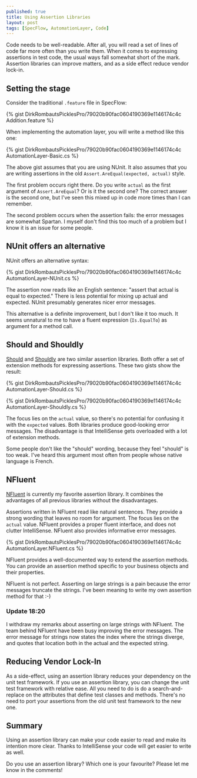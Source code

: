 ```yaml
---
published: true
title: Using Assertion Libraries
layout: post
tags: [SpecFlow, AutomationLayer, Code]
---
```

Code needs to be well-readable. After all, you will read a set of lines of code far more often than you write them. When it comes to expressing assertions in test code, the usual ways fall somewhat short of the mark. Assertion libraries can improve matters, and as a side effect reduce vendor lock-in.

<!--more-->

## Setting the stage

Consider the traditional `.feature` file in SpecFlow:

{% gist DirkRombautsPicklesPro/79020b90fac0604190369e1146174c4c Addition.feature %}

When implementing the automation layer, you will write a method like this one:

{% gist DirkRombautsPicklesPro/79020b90fac0604190369e1146174c4c AutomationLayer-Basic.cs %}

The above gist assumes that you are using NUnit. It also assumes that you are writing assertions in the old `Assert.AreEqual(expected, actual)` style.

The first problem occurs right there. Do you write `actual` as the first argument of `Assert.AreEqual`? Or is it the second one? The correct answer is the second one, but I've seen this mixed up in code more times than I can remember.

The second problem occurs when the assertion fails: the error messages are somewhat Spartan. I myself don't find this too much of a problem but I know it is an issue for some people.

## NUnit offers an alternative

NUnit offers an alternative syntax:

{% gist DirkRombautsPicklesPro/79020b90fac0604190369e1146174c4c AutomationLayer-NUnit.cs %}

The assertion now reads like an English sentence: "assert that actual is equal to expected." There is less potential for mixing up actual and expected. NUnit presumably generates nicer error messages.

This alternative is a definite improvement, but I don't like it too much. It seems unnatural to me to have a fluent expression (`Is.EqualTo`) as argument for a method call.

## Should and Shouldly

[Should](https://github.com/erichexter/Should) and [Shouldly](http://shouldly.readthedocs.io/en/latest/) are two similar assertion libraries. Both offer a set of extension methods for expressing assertions. These two gists show the result:

{% gist DirkRombautsPicklesPro/79020b90fac0604190369e1146174c4c AutomationLayer-Should.cs %}

{% gist DirkRombautsPicklesPro/79020b90fac0604190369e1146174c4c AutomationLayer-Shouldly.cs %}

The focus lies on the `actual` value, so there's no potential for confusing it with the `expected` values. Both libraries produce good-looking error messages. The disadvantage is that IntelliSense gets overloaded with a lot of extension methods.

Some people don't like the "should" wording, because they feel "should" is too weak. I've heard this argument most often from people whose native language is French.

## NFluent

[NFluent](http://n-fluent.net/) is currently my favorite assertion library. It combines the advantages of all previous libraries without the disadvantages.

Assertions written in NFluent read like natural sentences. They provide a strong wording that leaves no room for argument. The focus lies on the `actual` value. NFluent provides a proper fluent interface, and does not clutter IntelliSense. NFluent also provides informative error messages.

{% gist DirkRombautsPicklesPro/79020b90fac0604190369e1146174c4c AutomationLayer.NFluent.cs %}

NFluent provides a well-documented way to extend the assertion methods. You can provide an assertion method specific to your business objects and their properties.

NFluent is not perfect. Asserting on large strings is a pain because the error messages truncate the strings. I've been meaning to write my own assertion method for that :-)

### Update 18:20

I withdraw my remarks about asserting on large strings with NFluent. The team behind NFluent have been busy improving the error messages. The error message for strings now states the index where the strings diverge, and quotes that location both in the actual and the expected string.

## Reducing Vendor Lock-In

As a side-effect, using an assertion library reduces your dependency on the unit test framework. If you use an assertion library, you can change the unit test framework with relative ease. All you need to do is do a search-and-replace on the attributes that define test classes and methods. There's no need to port your assertions from the old unit test framework to the new one.

## Summary

Using an assertion library can make your code easier to read and make its intention more clear. Thanks to IntelliSense your code will get easier to write as well.

Do you use an assertion library? Which one is your favourite? Please let me know in the comments!
